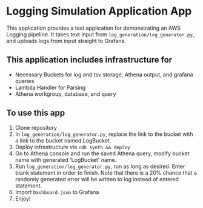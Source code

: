 # Logging Simulation Application App

This application provides a test application for demonstrating an AWS Logging pipeline. It takes text input from `log_generation/log_generator.py`, and uploads logs from input straight to Grafana.

## This application includes infrastructure for
- Necessary Buckets for log and tsv storage, Athena output, and grafana queries
- Lambda Handler for Parsing
- Athena workgroup, database, and query

## To use this app
1. Clone repository
2. In `log_generation/log_generator.py`, replace the link to the bucket with a link to the bucket named LogBucket.
3. Deploy infrastructure via `cdk synth && deploy`
4. Go to Athena console and run the saved Athena query, modify bucket name with generated 'LogBucket' name.
5. Run `log_generation/log_generator.py`, run as long as desired. Enter blank statement in order to finish. Note that 
there is a 20% chance that a randomly generated error will be written to log instead of entered statement.
5. Import `Dashboard.json` to Grafana
6. Enjoy!